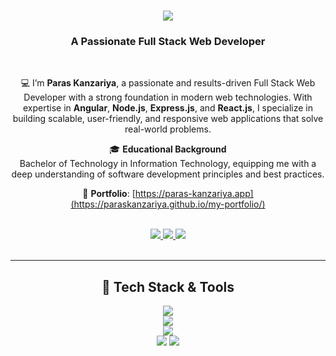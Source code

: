 <h1 align="center">
  <img src="https://readme-typing-svg.herokuapp.com/?font=Righteous&color=7e15f7&size=35&center=true&vCenter=true&width=600&height=70&duration=3000&lines=Hi+There!+👋;+I'm+Paras+Kanzariya+👨🏻‍💻;" />
</h1>

<h3 align="center">A Passionate Full Stack Web Developer</h3>

<br/>

<div align="center">

💻 I’m **Paras Kanzariya**, a passionate and results-driven Full Stack Web Developer with a strong foundation in modern web technologies. With expertise in **Angular**, **Node.js**, **Express.js**, and **React.js**, I specialize in building scalable, user-friendly, and responsive web applications that solve real-world problems.

🎓 <strong>Educational Background</strong>  
Bachelor of Technology in Information Technology, equipping me with a deep understanding of software development principles and best practices.

📌 <strong>Portfolio</strong>: [https://paras-kanzariya.app](https://paraskanzariya.github.io/my-portfolio/)

</div>

<br/>

<div align="center">
  <a href="mailto:paraskj55@gmail.com">
    <img src="https://img.shields.io/badge/Gmail-6C22A6?style=for-the-badge&logo=gmail&logoColor=white" />
  </a>
  <a href="https://www.linkedin.com/in/paras-kanzariya-005b7120b/" target="_blank">
    <img src="https://img.shields.io/badge/LinkedIn-0077B5?style=for-the-badge&logo=linkedin&logoColor=white" />
  </a>
  <a href="https://github.com/Paraskanzariya" target="_blank">
    <img src="https://img.shields.io/badge/GitHub-181717?style=for-the-badge&logo=github&logoColor=white" />
  </a>
</div>

<br/>
<hr/>

<h2 align="center">🚀 Tech Stack & Tools</h2>

<div align="center">
  <img src="https://skillicons.dev/icons?i=angular,nodejs,express,react,typescript,javascript" /><br>
  <img src="https://skillicons.dev/icons?i=html,css,bootstrap,mongodb,php" /><br>
  <img src="https://skillicons.dev/icons?i=git,github,vscode" /><br>
  <img src="https://img.shields.io/badge/Kendo%20UI-007ACC?style=for-the-badge&logo=progress&logoColor=white" />
  <img src="https://img.shields.io/badge/ASP.NET%20Web%20API-512BD4?style=for-the-badge&logo=dotnet&logoColor=white" />
</div>
